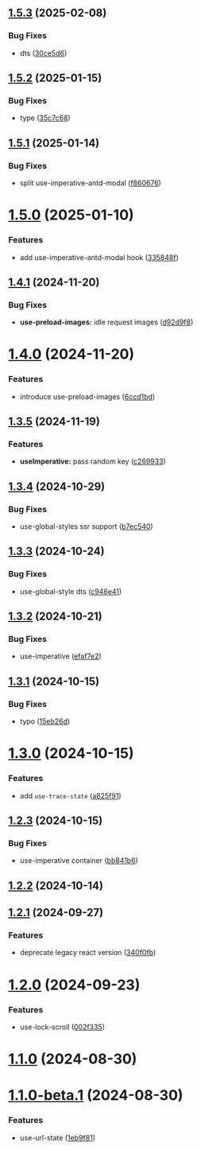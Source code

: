 ## [1.5.3](https://github.com/hemengke1997/ahooks-x/compare/v1.5.2...v1.5.3) (2025-02-08)


### Bug Fixes

* dts ([30ce5d6](https://github.com/hemengke1997/ahooks-x/commit/30ce5d6e33dd83bd8fe52e5f4dd750eec30288ff))



## [1.5.2](https://github.com/hemengke1997/ahooks-x/compare/v1.5.1...v1.5.2) (2025-01-15)


### Bug Fixes

* type ([35c7c68](https://github.com/hemengke1997/ahooks-x/commit/35c7c689a4e078f855fb30137186f1f1b6615e94))



## [1.5.1](https://github.com/hemengke1997/ahooks-x/compare/v1.5.0...v1.5.1) (2025-01-14)


### Bug Fixes

* split use-imperative-antd-modal ([f860676](https://github.com/hemengke1997/ahooks-x/commit/f860676492094b28bb42b48d129291510e037463))



# [1.5.0](https://github.com/hemengke1997/ahooks-x/compare/v1.4.1...v1.5.0) (2025-01-10)


### Features

* add use-imperative-antd-modal hook ([335848f](https://github.com/hemengke1997/ahooks-x/commit/335848fd7ed3f7424825455768fa1e2765ad5c52))



## [1.4.1](https://github.com/hemengke1997/ahooks-x/compare/v1.4.0...v1.4.1) (2024-11-20)


### Bug Fixes

* **use-preload-images:** idle request images ([d92d9f8](https://github.com/hemengke1997/ahooks-x/commit/d92d9f8d4d54c02e33377906d0ed73280d9cbb44))



# [1.4.0](https://github.com/hemengke1997/ahooks-x/compare/v1.3.5...v1.4.0) (2024-11-20)


### Features

* introduce use-preload-images ([6ccd1bd](https://github.com/hemengke1997/ahooks-x/commit/6ccd1bd4b5bf9b4c1116ca515230d042a4336e27))



## [1.3.5](https://github.com/hemengke1997/ahooks-x/compare/v1.3.4...v1.3.5) (2024-11-19)


### Features

* **useImperative:** pass random key ([c269933](https://github.com/hemengke1997/ahooks-x/commit/c2699330af2eeb5d216ffc5eb0a0d478372af234))



## [1.3.4](https://github.com/hemengke1997/ahooks-x/compare/v1.3.3...v1.3.4) (2024-10-29)


### Bug Fixes

* use-global-styles ssr support ([b7ec540](https://github.com/hemengke1997/ahooks-x/commit/b7ec54048faa0f74d4a3fc39739e4cce5512d86e))



## [1.3.3](https://github.com/hemengke1997/ahooks-x/compare/v1.3.2...v1.3.3) (2024-10-24)


### Bug Fixes

* use-global-style dts ([c946e41](https://github.com/hemengke1997/ahooks-x/commit/c946e41e1b7c3d150d1d81af448f31ce51c00779))



## [1.3.2](https://github.com/hemengke1997/ahooks-x/compare/v1.3.1...v1.3.2) (2024-10-21)


### Bug Fixes

* use-imperative ([efaf7e2](https://github.com/hemengke1997/ahooks-x/commit/efaf7e21d5dcd51101ba941a026eecf98b59bae0))



## [1.3.1](https://github.com/hemengke1997/ahooks-x/compare/v1.3.0...v1.3.1) (2024-10-15)


### Bug Fixes

* typo ([15eb26d](https://github.com/hemengke1997/ahooks-x/commit/15eb26d04da6cfbfc0621c29af6781642bac680a))



# [1.3.0](https://github.com/hemengke1997/ahooks-x/compare/v1.2.3...v1.3.0) (2024-10-15)


### Features

* add `use-trace-state` ([a825f91](https://github.com/hemengke1997/ahooks-x/commit/a825f91ca62254725bd8f22e88a8b692bf439f59))



## [1.2.3](https://github.com/hemengke1997/ahooks-x/compare/v1.2.2...v1.2.3) (2024-10-15)


### Bug Fixes

* use-imperative container ([bb841b6](https://github.com/hemengke1997/ahooks-x/commit/bb841b66d5ea60726aeea6d82d4a4892a10cd303))



## [1.2.2](https://github.com/hemengke1997/ahooks-x/compare/v1.2.1...v1.2.2) (2024-10-14)



## [1.2.1](https://github.com/hemengke1997/ahooks-x/compare/v1.2.0...v1.2.1) (2024-09-27)


### Features

* deprecate legacy react version ([340f0fb](https://github.com/hemengke1997/ahooks-x/commit/340f0fb83da452931b5534842dd58a2dc6062876))



# [1.2.0](https://github.com/hemengke1997/ahooks-x/compare/v1.1.0...v1.2.0) (2024-09-23)


### Features

* use-lock-scroll ([002f335](https://github.com/hemengke1997/ahooks-x/commit/002f33503dccb6e278d97c7b35047289b018bb40))



# [1.1.0](https://github.com/hemengke1997/ahooks-x/compare/v1.1.0-beta.1...v1.1.0) (2024-08-30)



# [1.1.0-beta.1](https://github.com/hemengke1997/ahooks-x/compare/1eb9f818b8883e7e65db89df01f9d7fb4a3416a0...v1.1.0-beta.1) (2024-08-30)


### Features

* use-url-state ([1eb9f81](https://github.com/hemengke1997/ahooks-x/commit/1eb9f818b8883e7e65db89df01f9d7fb4a3416a0))



